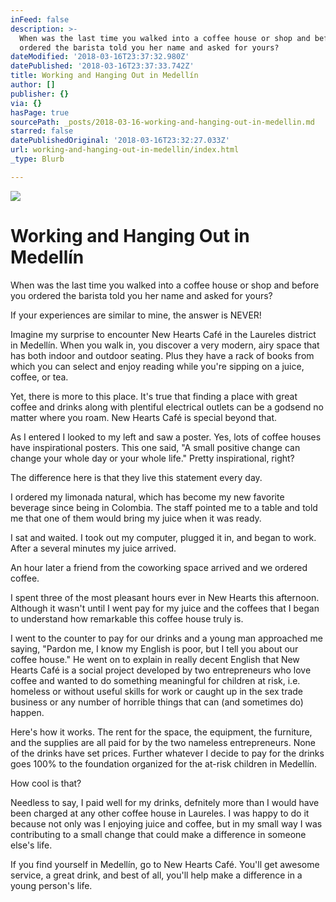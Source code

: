 ```yaml
---
inFeed: false
description: >-
  When was the last time you walked into a coffee house or shop and before you
  ordered the barista told you her name and asked for yours?
dateModified: '2018-03-16T23:37:32.980Z'
datePublished: '2018-03-16T23:37:33.742Z'
title: Working and Hanging Out in Medellín
author: []
publisher: {}
via: {}
hasPage: true
sourcePath: _posts/2018-03-16-working-and-hanging-out-in-medellin.md
starred: false
datePublishedOriginal: '2018-03-16T23:32:27.033Z'
url: working-and-hanging-out-in-medellin/index.html
_type: Blurb

---
```

![](https://the-grid-user-content.s3-us-west-2.amazonaws.com/a3be2f11-a106-48ba-95bf-011f12444798.png)

# Working and Hanging Out in Medellín

When was the last time you walked into a coffee house or shop and before you ordered the barista told you her name and asked for yours?

If your experiences are similar to mine, the answer is NEVER!

Imagine my surprise to encounter New Hearts Café in the Laureles district in Medellín. When you walk in, you discover a very modern, airy space that has both indoor and outdoor seating. Plus they have a rack of books from which you can select and enjoy reading while you're sipping on a juice, coffee, or tea.

Yet, there is more to this place. It's true that finding a place with great coffee and drinks along with plentiful electrical outlets can be a godsend no matter where you roam. New Hearts Café is special beyond that. 

As I entered I looked to my left and saw a poster. Yes, lots of coffee houses have inspirational posters. This one said, "A small positive change can change your
whole day or your whole life." Pretty inspirational, right?

The difference here is that they live this statement every day.

I ordered my limonada natural, which has become my new favorite beverage since being in Colombia. The staff pointed me to a table and told me that one of them would bring my juice when it was ready.

I sat and waited. I took out my computer, plugged it in, and began to work. After a several minutes my juice arrived. 

An hour later a friend from the coworking space arrived and we ordered coffee.

I spent three of the most pleasant hours ever in New Hearts this afternoon. Although it wasn't until I went pay for my juice and the coffees that I began to understand how remarkable this coffee house truly is.

I went to the counter to pay for our drinks and a young man approached me saying, "Pardon me, I know my English is poor, but I tell you about our coffee house." He went on to explain in really decent English that New Hearts Café is a social project developed by two entrepreneurs who love coffee and wanted to do something meaningful for children at risk, i.e. homeless or without useful skills for work or caught up in the sex trade business or any number of horrible things that can (and sometimes do) happen. 

Here's how it works. The rent for the space, the equipment, the furniture, and the supplies are all paid for by the two nameless entrepreneurs. None of the drinks have set prices. Further whatever I decide to pay for the drinks goes 100% to the foundation organized for the at-risk children in Medellín.

How cool is that?

Needless to say, I paid well for my drinks, defnitely more than I would have been charged at any other coffee house in Laureles. I was happy to do it because not only was I enjoying juice and coffee, but in my small way I was contributing to a small change that could make a difference in someone else's
life.

If you find yourself in Medellín, go to New Hearts Café. You'll get awesome service, a great drink, and best of all, you'll help make a difference in a young person's life.